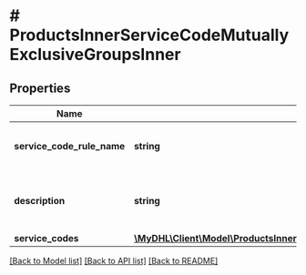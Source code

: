 # # ProductsInnerServiceCodeMutuallyExclusiveGroupsInner

## Properties

Name | Type | Description | Notes
------------ | ------------- | ------------- | -------------
**service_code_rule_name** | **string** | Mutually exclusive serviceCode group name | [optional]
**description** | **string** | Mutually exclusive serviceCode group description | [optional]
**service_codes** | [**\MyDHL\Client\Model\ProductsInnerServiceCodeMutuallyExclusiveGroupsInnerServiceCodesInner[]**](ProductsInnerServiceCodeMutuallyExclusiveGroupsInnerServiceCodesInner.md) |  | [optional]

[[Back to Model list]](../../README.md#models) [[Back to API list]](../../README.md#endpoints) [[Back to README]](../../README.md)
